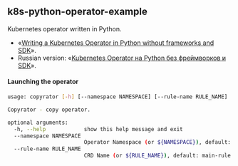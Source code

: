 k8s-python-operator-example
---------------------------
Kubernetes operator written in Python.

* «[Writing a Kubernetes Operator in Python without frameworks and SDK](https://medium.com/flant-com/kubernetes-operator-in-python-451f2d2e33f3)».
* Russian version: «[Kubernetes Operator на Python без фреймворков и SDK](https://habr.com/ru/company/flant/blog/459320/)».


#### Launching the operator
```bash
usage: copyrator [-h] [--namespace NAMESPACE] [--rule-name RULE_NAME]

Copyrator - copy operator.

optional arguments:
  -h, --help            show this help message and exit
  --namespace NAMESPACE
                        Operator Namespace (or ${NAMESPACE}), default: default
  --rule-name RULE_NAME
                        CRD Name (or ${RULE_NAME}), default: main-rule
``` 
